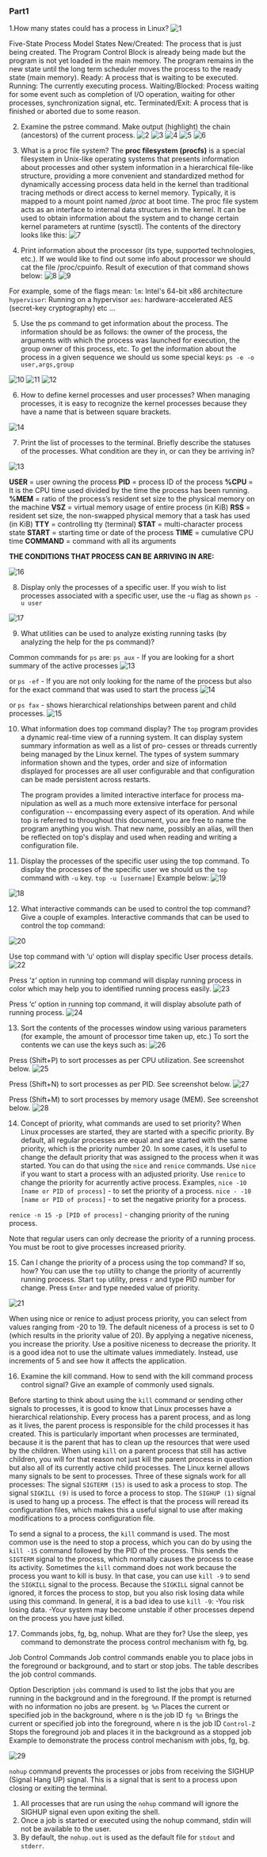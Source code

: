 
### Part1
1.How many states could has a process in Linux?
![1](screenshots/1.png)

Five-State Process Model States
New/Created: The process that is just being created. The Program Control Block is already being made but the program is not yet loaded in the main memory. The program remains in the new state until the long term scheduler moves the process to the ready state (main memory).
Ready: A process that is waiting to be executed.
Running: The currently executing process.
Waiting/Blocked: Process waiting for some event such as completion of I/O operation, waiting for other processes, synchronization signal, etc.
Terminated/Exit: A process that is finished or aborted due to some reason.

2. Examine the pstree command. Make output (highlight) the chain (ancestors) of the current process.
![2](screenshots/2.png)
![3](screenshots/3.png)
![4](screenshots/4.png)
![5](screenshots/5.png)
![6](screenshots/6.png)

3. What is a proc file system? 
The **proc filesystem (procfs)** is a special filesystem in Unix-like operating systems that presents information about processes and other system information in a hierarchical file-like structure, providing a more convenient and standardized method for dynamically accessing process data held in the kernel than traditional tracing methods or direct access to kernel memory. Typically, it is mapped to a mount point named */proc* at boot time. The proc file system acts as an interface to internal data structures in the kernel. It can be used to obtain information about the system and to change certain kernel parameters at runtime (sysctl).
The contents of the directory looks like this:
![7](screenshots/7.png)

4. Print information about the processor (its type, supported technologies, etc.).
If we would like to find out some info about processor we should cat the file /proc/cpuinfo. Result of execution of that command shows below:
![8](screenshots/8.png)
![9](screenshots/9.png)

For example, some of the flags mean:
```lm```: Intel's 64-bit x86 architecture
```hypervisor```: Running on a hypervisor
```aes```: hardware-accelerated AES (secret-key cryptography)
etc …

5. Use the ps command to get information about the process. The information should be as follows: the owner of the process, the arguments with which the process was launched for execution, the group owner of this process, etc. 
To get the information about the process in a given sequence we should us some special keys:
```ps -e -o user,args,group```  

![10](screenshots/10.png)
![11](screenshots/11.png)
![12](screenshots/12.png)

6. How to define kernel processes and user processes?
When managing processes, it is easy to recognize the kernel processes because they have a name that is between square brackets.

![14](screenshots/14.png)


7. Print the list of processes to the terminal. Briefly describe the statuses of the processes. What condition are they in, or can they be arriving in?

![13](screenshots/13.png)

**USER** = user owning the process
**PID** = process ID of the process
**%CPU** = It is the CPU time used divided by the time the process has been running.
**%MEM** = ratio of the process’s resident set size to the physical memory on the machine
**VSZ** = virtual memory usage of entire process (in KiB)
**RSS** = resident set size, the non-swapped physical memory that a task has used (in KiB)
**TTY** = controlling tty (terminal)
**STAT** = multi-character process state
**START** = starting time or date of the process
**TIME** = cumulative CPU time
**COMMAND** = command with all its arguments

**THE CONDITIONS THAT PROCESS CAN BE ARRIVING IN ARE:**

![16](screenshots/16.png)

8. Display only the processes of a specific user. 
If you wish to list processes associated with a specific user, use the -u flag as shown
```ps -u user```

![17](screenshots/17.png)

9. What utilities can be used to analyze existing running tasks (by analyzing the help for the ps command)?

Common commands for ```ps``` are:
```ps aux``` - If you are looking for a short summary of the active processes
![13](screenshots/13.png)

or
```ps -ef``` - If you are not only looking for the name of the process but also for the exact command that was used to start the process
![14](screenshots/14.png)

or
```ps fax``` - shows hierarchical relationships between parent and child processes.
![15](screenshots/15.png)

10. What information does top command display?
       The ```top``` program provides a dynamic real-time view of a running system.
       It can display system summary information as well as a  list  of  pro‐
       cesses  or  threads  currently being managed by the Linux kernel.  The
       types of system summary information shown and  the  types,  order  and
       size  of information displayed for processes are all user configurable
       and that configuration can be made persistent across restarts.

       The program provides a limited interactive interface for  process  ma‐
       nipulation  as  well  as  a much more extensive interface for personal
       configuration  --  encompassing every aspect of  its  operation.   And
       while  top  is  referred  to throughout this document, you are free to
       name the program anything you wish.  That new name, possibly an alias,
       will  then  be  reflected  on  top's display and used when reading and
       writing a configuration file.

11. Display the processes of the specific user using the top command.
To display the processes of the specific user we should us the ```top``` command with ```-u``` key.
```top -u [username]```
Example below:
![19](screenshots/19.png)  

![18](screenshots/18.png)

12. What interactive commands can be used to control the top command? Give a couple of examples. 
Interactive commands that can be used to control the top command:

![20](screenshots/20.png)

Use top command with ‘u‘ option will display specific User process details.
![22](screenshots/22.png)

Press ‘z‘ option in running top command will display running process in color which may help you to identified running process easily.
![23](screenshots/23.png)

Press ‘c‘ option in running top command, it will display absolute path of running process.
![24](screenshots/24.png)

13. Sort the contents of the processes window using various parameters (for example, the amount of processor time taken up, etc.)
To sort the contents we can use the keys such as:
![26](screenshots/26.png)

Press (Shift+P) to sort processes as per CPU utilization. See screenshot below.
![25](screenshots/25.png)

Press (Shift+N) to sort processes as per PID. See screenshot below.
![27](screenshots/27.png)

Press (Shift+M) to sort processes by memory usage (MEM). See screenshot below.
![28](screenshots/28.png)

14. Concept of priority, what commands are used to set priority?
When Linux processes are started, they are started with a specific priority. By default, all regular processes are equal and are started with the same priority, which is the priority number 20. In some cases, it Is useful to change the default priority that was assigned to the process when it was started. You can do that using the ```nice``` and ```renice``` commands. Use ```nice``` if you want to start a process with an adjusted priority. Use ```renice``` to change the priority for acurrently active process. 
Examples,
```nice -10 [name or PID of process]``` - to set the priority of a process.
```nice - -10 [name or PID of process]``` - to set the negative priority for a process.

```renice -n 15 -p [PID of process]``` - changing priority of the runing process.

Note that regular users can only decrease the priority of a running process. 
You must be root to give processes increased priority.

15. Can I change the priority of a process using the top command? If so, how? 
You can use the ```top``` utility to change the priority of acurrently running process. 
Start ```top``` utility, press ```r``` and type PID number for change. Press ```Enter``` and type needed value of priority.

![21](screenshots/21.png)

When using nice or renice to adjust process priority, you can select from values ranging from -20 to 19. The default niceness of a process is set to 0 (which results in the priority value of 20). By applying a negative niceness, you increase the priority. Use a positive niceness to decrease the priority. It is a good idea not to use the ultimate values immediately. Instead, use increments of 5 and see how it affects the application.

16. Examine the kill command. How to send with the kill command
process control signal? Give an example of commonly used signals.

Before starting to think about using the ```kill``` command or sending other signals to processes, it is good to know that Linux processes have a hierarchical relationship. Every process has a parent process, and as long as it lives, the parent process is responsible for the child processes it has created. This is particularly important when processes are terminated, because it is the parent that has to clean up the resources that were used by the children. When using ```kill``` on a parent process that still has active children, you will for that reason not just kill the parent process in question but also all of its currently active child processes.
The Linux kernel allows many signals to be sent to processes. Three of these signals work for all processes:
The signal ```SIGTERM (15)``` is used to ask a process to stop.
The signal ```SIGKILL (9)``` is used to force a process to stop.
The ```SIGHUP (1)``` signal is used to hang up a process. The effect is that the process will reread its configuration files, which makes this a useful signal to use after making modifications to a process configuration file.

To send a signal to a process, the ```kill``` command is used. The most common use is the need to stop a process, which you can do by using the ```kill -15``` command followed by the PID of the process. This sends the ```SIGTERM``` signal to the process, which normally causes the process to cease its activity.
Sometimes the ```kill``` command does not work because the process you want to kill is busy. In that case, you can use ```kill -9``` to send the ```SIGKILL``` signal to the process. Because the ```SIGKILL``` signal cannot be ignored, it forces the process to stop, but you also risk losing data while using this command. In general, it is a bad idea to use ```kill -9```:
-You risk losing data.
-Your system may become unstable if other processes depend on the process you have just killed.

17. Commands jobs, fg, bg, nohup. What are they for? Use the sleep, yes command to demonstrate the process control mechanism with fg, bg.

Job Control Commands
Job control commands enable you to place jobs in the foreground or background, and to start or stop jobs. The table describes the job control commands.

Option	 Description
```jobs``` command is used to list the jobs that you are running in the background and in the foreground. If the prompt is returned with no information no jobs are present. 
```bg %n``` Places the current or specified job in the background, where n is the job ID
```fg %n``` Brings the current or specified job into the foreground, where n is the job ID
```Control-Z``` Stops the foreground job and places it in the background as a stopped job
Example to demonstrate the process control mechanism with jobs, fg, bg.  

![29](screenshots/29.png)

```nohup``` command prevents the processes or jobs from receiving the SIGHUP (Signal Hang UP) signal. This is a signal that is sent to a process upon closing or exiting the terminal.
1.	All processes that are run using the ```nohup``` command will ignore the SIGHUP signal even upon exiting the shell.
2.	Once a job is started or executed using the nohup command, stdin will not be available to the user.
3.	By default, the ```nohup.out``` is used as the default file for ```stdout``` and ```stderr```.



